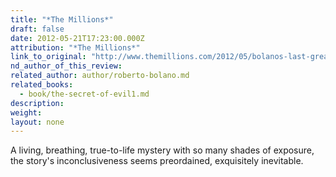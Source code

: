 ```yaml
---
title: "*The Millions*"
draft: false
date: 2012-05-21T17:23:00.000Z
attribution: "*The Millions*"
link_to_original: "http://www.themillions.com/2012/05/bolanos-last-great-secret.html"
nd_author_of_this_review:
related_author: author/roberto-bolano.md
related_books:
  - book/the-secret-of-evil1.md
description:
weight:
layout: none
---
```

A living, breathing, true-to-life mystery with so many shades of exposure, the story's inconclusiveness seems preordained, exquisitely inevitable.

